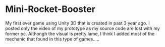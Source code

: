 # Mini-Rocket-Booster

My first ever game using Unity 3D that is created in past 3 year ago.
I posted only the video of my prototype as my source code are lost with my former pc.
Althongh the visual is pretty lame, I think I added most of the mechanic that found in this type of games.....
